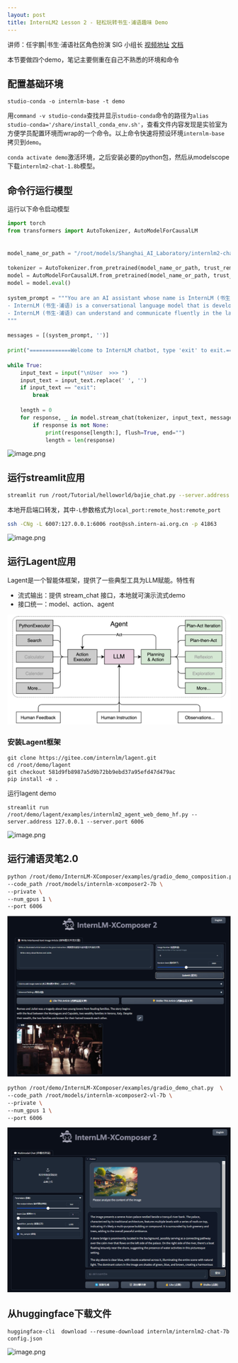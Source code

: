 ```yaml
---
layout: post
title: InternLM2 Lesson 2 - 轻松玩转书生·浦语趣味 Demo
---
```


讲师：任宇鹏|书生·浦语社区角色扮演 SIG 小组长
[视频地址](https://www.bilibili.com/video/BV1AH4y1H78d/) 
[文档](https://github.com/InternLM/Tutorial/blob/camp2/helloworld/hello_world.md)

本节要做四个demo，笔记主要侧重在自己不熟悉的环境和命令
## 配置基础环境
```
studio-conda -o internlm-base -t demo
```

用`command -v studio-conda`查找并显示`studio-conda`命令的路径为`alias studio-conda='/share/install_conda_env.sh'`，查看文件内容发现是实验室为方便学员配置环境而wrap的一个命令。以上命令快速将预设环境`internlm-base`拷贝到`demo`。

`conda activate demo`激活环境，之后安装必要的python包，然后从modelscope下载`internlm2-chat-1.8b`模型。

## 命令行运行模型
运行以下命令启动模型
```python
import torch
from transformers import AutoTokenizer, AutoModelForCausalLM


model_name_or_path = "/root/models/Shanghai_AI_Laboratory/internlm2-chat-1_8b"

tokenizer = AutoTokenizer.from_pretrained(model_name_or_path, trust_remote_code=True, device_map='cuda:0')
model = AutoModelForCausalLM.from_pretrained(model_name_or_path, trust_remote_code=True, torch_dtype=torch.bfloat16, device_map='cuda:0')
model = model.eval()

system_prompt = """You are an AI assistant whose name is InternLM (书生·浦语).
- InternLM (书生·浦语) is a conversational language model that is developed by Shanghai AI Laboratory (上海人工智能实验室). It is designed to be helpful, honest, and harmless.
- InternLM (书生·浦语) can understand and communicate fluently in the language chosen by the user such as English and 中文.
"""

messages = [(system_prompt, '')]

print("=============Welcome to InternLM chatbot, type 'exit' to exit.=============")

while True:
    input_text = input("\nUser  >>> ")
    input_text = input_text.replace(' ', '')
    if input_text == "exit":
        break

    length = 0
    for response, _ in model.stream_chat(tokenizer, input_text, messages):
        if response is not None:
            print(response[length:], flush=True, end="")
            length = len(response)
```

![image.png](https://s2.loli.net/2024/04/10/bwq1aodkATUjF6p.png)

## 运行streamlit应用
```bash
streamlit run /root/Tutorial/helloworld/bajie_chat.py --server.address 127.0.0.1 --server.port 6006
```
本地开启端口转发，其中`-L`参数格式为`local_port:remote_host:remote_port`
```bash
ssh -CNg -L 6007:127.0.0.1:6006 root@ssh.intern-ai.org.cn -p 41863 
```

![image.png](https://s2.loli.net/2024/04/10/6eO9tTrEWCgLjiX.png)

## 运行Lagent应用
Lagent是一个智能体框架，提供了一些典型工具为LLM赋能。特性有
- 流式输出：提供 stream_chat 接口，本地就可演示流式demo
- 接口统一：model、action、agent

![](https://github.com/InternLM/Tutorial/raw/camp2/helloworld/images/Lagent-1.png)

### 安装Lagent框架
```
git clone https://gitee.com/internlm/lagent.git
cd /root/demo/lagent
git checkout 581d9fb8987a5d9b72bb9ebd37a95efd47d479ac
pip install -e . 
```
运行lagent demo
```
streamlit run /root/demo/lagent/examples/internlm2_agent_web_demo_hf.py --server.address 127.0.0.1 --server.port 6006
```

![image.png](https://s2.loli.net/2024/04/10/Eya5glIWQKmxF4A.png)

## 运行浦语灵笔2.0
```bash
python /root/demo/InternLM-XComposer/examples/gradio_demo_composition.py  \
--code_path /root/models/internlm-xcomposer2-7b \
--private \
--num_gpus 1 \
--port 6006
```

![](https://github.com/InternLM/Tutorial/blob/camp2/helloworld/images/img-9.png)

```bash
python /root/demo/InternLM-XComposer/examples/gradio_demo_chat.py  \
--code_path /root/models/internlm-xcomposer2-vl-7b \
--private \
--num_gpus 1 \
--port 6006
```

![](https://github.com/InternLM/Tutorial/raw/camp2/helloworld/images/img-7.png)

## 从huggingface下载文件
```
huggingface-cli  download --resume-download internlm/internlm2-chat-7b config.json
```

![image.png](https://s2.loli.net/2024/04/10/riYIRL54flsNuZ2.png)